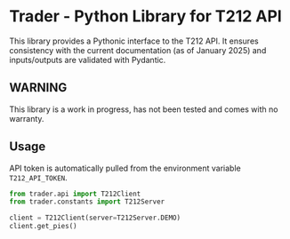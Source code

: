 # Trader - Python Library for T212 API
This library provides a Pythonic interface to the T212 API. It ensures consistency with the current documentation (as of January 2025) and inputs/outputs are validated with Pydantic.

## WARNING
This library is a work in progress, has not been tested and comes with no warranty.

## Usage
API token is automatically pulled from the environment variable `T212_API_TOKEN`.

```python
from trader.api import T212Client
from trader.constants import T212Server

client = T212Client(server=T212Server.DEMO)
client.get_pies()
```
